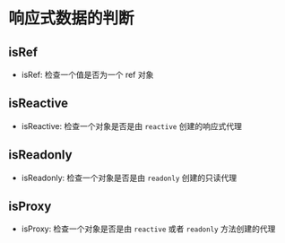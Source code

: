 # 响应式数据的判断

## isRef

- isRef: 检查一个值是否为一个 ref 对象

## isReactive

- isReactive: 检查一个对象是否是由 `reactive` 创建的响应式代理

## isReadonly

- isReadonly: 检查一个对象是否是由 `readonly` 创建的只读代理

## isProxy

- isProxy: 检查一个对象是否是由 `reactive` 或者 `readonly` 方法创建的代理

